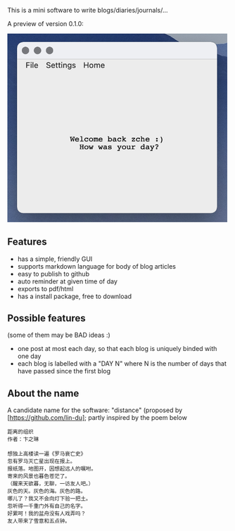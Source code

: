 This is a mini software to write blogs/diaries/journals/...

A preview of version 0.1.0:

<img src="media/UI.png" alt="preview" width="500"/>

## Features
- has a simple, friendly GUI
- supports markdown language for body of blog articles
- easy to publish to github
- auto reminder at given time of day
- exports to pdf/html
- has a install package, free to download

## Possible features
(some of them may be BAD ideas :)
- one post at most each day, so that each blog is uniquely binded with one day
- each blog is labelled with a "DAY N" where N is the number of days that have passed since the first blog


## About the name
A candidate name for the software:
"distance" 
(proposed by [https://github.com/lin-du]; partly inspired by the poem below

```
距离的组织
作者：卞之琳

想独上高楼读一遍《罗马衰亡史》
忽有罗马灭亡星出现在报上。
报纸落。地图开，因想起远人的嘱咐。
寄来的风景也暮色苍茫了。
（醒来天欲暮，无聊，一访友人吧。）
灰色的天。灰色的海。灰色的路。
哪儿了？我又不会向灯下验一把土。
忽听得一千重门外有自己的名字。
好累呵！我的盆舟没有人戏弄吗？
友人带来了雪意和五点钟。
```

